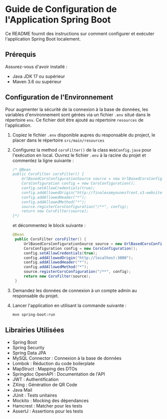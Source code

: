 
# Guide de Configuration de l'Application Spring Boot

Ce README fournit des instructions sur comment configurer et exécuter l'application Spring Boot localement.

## Prérequis

Assurez-vous d'avoir installé :
- Java JDK 17 ou supérieur
- Maven 3.6 ou supérieur

## Configuration de l'Environnement

Pour augmenter la sécurité de la connexion à la base de données, les variables d'environnement sont gérées via un fichier `.env` situé dans le répertoire `env`. Ce fichier doit être ajouté au répertoire `resources` de l'application.

1. Copiez le fichier `.env` disponible aupres du responsable du project, le placer dans le répertoire `src/main/resources` 


2. Configurez la method `corsFilter()` de la class `WebConfig.java` pour l'exécution en local. Ouvrez le fichier `.env` à la racine du projet et commentez la ligne suivante :
    ```java
    /* @Bean
    public CorsFilter corsFilter() {
        UrlBasedCorsConfigurationSource source = new UrlBasedCorsConfigurationSource();
        CorsConfiguration config = new CorsConfiguration();
        config.setAllowCredentials(true);
        config.addAllowedOrigin("http://finalexamyounesfront.s3-website.eu-west-3.amazonaws.com");
        config.addAllowedHeader("*");
        config.addAllowedMethod("*");
        source.registerCorsConfiguration("/**", config);
        return new CorsFilter(source);
    }*/
    ```
   et décommentez le block suivante :
    ```java
    @Bean
     public CorsFilter corsFilter() {
         UrlBasedCorsConfigurationSource source = new UrlBasedCorsConfigurationSource();
         CorsConfiguration config = new CorsConfiguration();
         config.setAllowCredentials(true);
         config.addAllowedOrigin("http://localhost:3000");
         config.addAllowedHeader("*");
         config.addAllowedMethod("*");
         source.registerCorsConfiguration("/**", config);
         return new CorsFilter(source);
     }
    ```

3. Demandez les données de connexion à un compte admin au responsable du projet.
   
4. Lancer l'application en utilisant la commande suivante :
    ```bash
    mvn spring-boot:run
    ```
## Librairies Utilisées

- Spring Boot 
- Spring Security
- Spring Data JPA
- MySQL Connector : Connexion à la base de données
- Lombok : Réduction du code boilerplate
- MapStruct : Mapping des DTOs
- Springdoc OpenAPI : Documentation de l'API
- JWT : Authentification
- ZXing : Génération de QR Code
- Java Mail
- JUnit : Tests unitaires
- Mockito : Mocking des dépendances
- Hamcrest : Matcher pour les tests
- AssertJ : Assertions pour les tests

